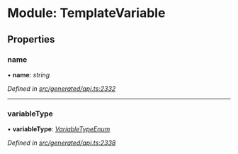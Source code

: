# Module: TemplateVariable

## Properties

###  name

• **name**: *string*

*Defined in [src/generated/api.ts:2332](https://github.com/mailslurp/mailslurp-client/blob/a26884c/src/generated/api.ts#L2332)*

___

###  variableType

• **variableType**: *[VariableTypeEnum](../enums/_generated_api_.templatevariable.variabletypeenum.md)*

*Defined in [src/generated/api.ts:2338](https://github.com/mailslurp/mailslurp-client/blob/a26884c/src/generated/api.ts#L2338)*

